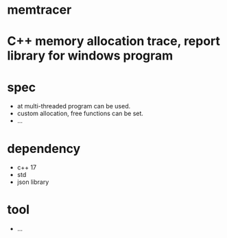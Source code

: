 # memtracer
# C++ memory allocation trace, report library for windows program #

# spec
- at multi-threaded program can be used.
- custom allocation, free functions can be set.
- ...

# dependency
- c++ 17
- std
- json library

# tool
- ...
